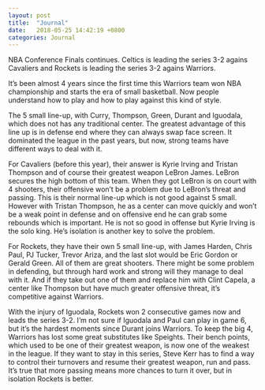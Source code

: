 ```yaml
---
layout: post
title:  "Journal"
date:   2018-05-25 14:42:19 +0800
categories: Journal
---
```


NBA Conference Finals continues. Celtics is leading the series 3-2 agains Cavaliers and Rockets is leading the series 3-2 agains Warriors.

It’s been almost 4 years since the first time this Warriors team won NBA championship and starts the era of small basketball. Now people understand how to play and how to play against this kind of style.

The 5 small line-up, with Curry, Thompson, Green, Durant and Iguodala, which does not has any traditional center. The greatest advantage of this line up is in defense end where they can always swap face screen. It dominated the league in the past years, but now, strong teams have different ways to deal with it.

For Cavaliers (before this year), their answer is Kyrie Irving and Tristan Thompson and of course their greatest weapon LeBron James. LeBron secures the high bottom of this team. When they got LeBron is on court with 4 shooters, their offensive won’t be a problem due to LeBron’s threat and passing. This is their normal line-up which is not good against 5 small. However with Tristan Thompson, he as a center can move quickly and won’t be a weak point in defense and on offensive end he can grab some rebounds which is important. He is not so good in offense but Kyrie Irving is the solo king. He’s isolation is another key to solve the problem.

For Rockets, they have their own 5 small line-up, with James Harden, Chris Paul, PJ Tucker, Trevor Ariza, and the last slot would be Eric Gordon or Gerald Green. All of them are great shooters. There might be some problem in defending, but through hard work and strong will they manage to deal with it. And if they take out one of them and replace him with Clint Capela, a center like Thompson but have much greater offensive threat, it’s competitive against Warriors.

With the injury of Iguodala, Rockets won 2 consecutive games now and leads the series 3-2. I’m not sure if Iguodala and Paul can play in game 6, but it’s the hardest moments since Durant joins Warriors. To keep the big 4, Warriors has lost some great substitutes like Speights. Their bench points, which used to be one of their greatest weapon, is now one of the weakest in the league. If they want to stay in this series, Steve Kerr has to find a way to control their turnovers and resume their greatest weapon, run and pass. It’s true that more passing means more chances to turn it over, but in isolation Rockets is better.